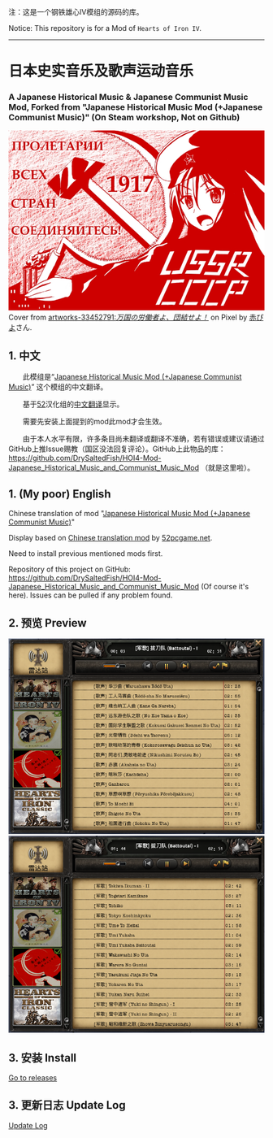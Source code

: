 注：这是一个钢铁雄心IV模组的源码的库。

Notice: This repository is for a Mod of `Hearts of Iron IV`.

---



# 日本史实音乐及歌声运动音乐

### A Japanese Historical Music & Japanese Communist Music Mod, Forked from "Japanese Historical Music Mod (+Japanese Communist Music)" (On Steam workshop, Not on Github)

![Thumbnail](Thumbnail.png)
Cover from [artworks-33452791:*万国の労働者よ、団結せよ！*](https://www.pixiv.net/artworks/33452791) on Pixel by [赤ぴよ](https://www.pixiv.net/users/2476843)さん.



## 1. 中文

　　此模组是“[Japanese Historical Music Mod (+Japanese Communist Music)](https://steamcommunity.com/sharedfiles/filedetails/?id=699176908)” 这个模组的中文翻译。

　　基于[52](http://bbs.52pcgame.net/)汉化组的[中文翻译](https://steamcommunity.com/workshop/filedetails/?id=698748356)显示。

　　需要先安装上面提到的mod此mod才会生效。

　　由于本人水平有限，许多条目尚未翻译或翻译不准确，若有错误或建议请通过GitHub上推Issue赐教（国区没法回复评论）。GitHub上此物品的库：https://github.com/DrySaltedFish/HOI4-Mod-Japanese_Historical_Music_and_Communist_Music_Mod （就是这里啦）。



## 1. (My poor) English

Chinese translation of mod "[Japanese Historical Music Mod (+Japanese Communist Music)](https://steamcommunity.com/sharedfiles/filedetails/?id=699176908)"

Display based on [Chinese translation mod](https://steamcommunity.com/workshop/filedetails/?id=698748356) by [52pcgame.net](http://bbs.52pcgame.net/).

Need to install previous mentioned mods first.

Repository of this project on GitHub: https://github.com/DrySaltedFish/HOI4-Mod-Japanese_Historical_Music_and_Communist_Music_Mod (Of course it's here). Issues can be pulled if any problem found.



## 2. 预览 Preview

![Preview1](_steam/Preview1.png)
![Preview2](_steam/Preview2.png)


## 3. 安装 Install

[Go to releases](https://github.com/DrySaltedFish/HOI4-Mod-Japanese_Historical_Music_and_Communist_Music_Mod/releases)



## 3. 更新日志 Update Log

[Update Log](_readme/UpdateLog.md)